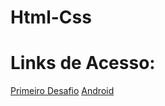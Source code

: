 # Html-Css
# Links de Acesso:

<a href="https://vitoremaneolbatistalemos.github.io/Html-Css/Desafios/d01">Primeiro Desafio</a>
<a href="https://vitoremaneolbatistalemos.github.io/Html-Css/Android">Android</a>